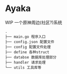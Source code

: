 # Ayaka
WIP 一个原神周边(社区?)系统

```
.
├── main.go 程序入口
├── config.json 配置文件
├── config 配置文件处理
├── define 各种struct
├── databse 数据库处理部分
├── handler 请求处理
└── utils 工具库等
```
<!--
Generated by https://tree.nathanfriend.io/
main.go 程序入口
config.json 配置文件
config 配置文件处理
define 各种struct
databse 数据库处理部分
handler 请求处理
utils 工具库等
-->
